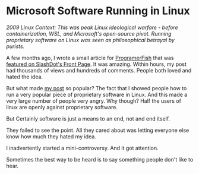 # Microsoft Software Running in Linux

*2009 Linux Context: This was peak Linux ideological warfare - before containerization, WSL, and Microsoft's open-source pivot. Running proprietary software on Linux was seen as philosophical betrayal by purists.*

  A few months ago, I wrote a small article for [ProgramerFish](http://programmerfish.com/) that was [featured on SlashDot's Front Page](http://tech.slashdot.org/article.pl?sid=09/03/17/2235215). It was amazing. Within hours, my post had thousands of views and hundreds of comments. People both loved and hated the idea.


 But what made [my post](http://tech.slashdot.org/article.pl?sid=09/03/17/2235215) so popular? The fact that I showed people how to run a very popular piece of proprietary software in Linux. And this made a very large number of people very angry. Why though? Half the users of linux are openly against proprietary software.

 But Certainly software is just a means to an end, not and end itself.

 They failed to see the point. All they cared about was letting everyone else know how much they hated my idea.


 I inadvertently started a mini\-controversy. And it got attention.


 Sometimes the best way to be heard is to say something people don't like to hear.

  
